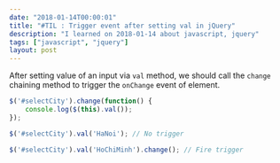 ```yaml
---
date: "2018-01-14T00:00:01"
title: "#TIL : Trigger event after setting val in jQuery"
description: "I learned on 2018-01-14 about javascript, jquery"
tags: ["javascript", "jquery"]
layout: post
---
```



After setting value of an input via `val` method, we should call the `change` chaining method to trigger the `onChange` event of element.

```js
$('#selectCity').change(function() {
	console.log($(this).val());
});

$('#selectCity').val('HaNoi'); // No trigger

$('#selectCity').val('HoChiMinh').change(); // Fire trigger
```
